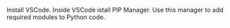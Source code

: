 Install VSCode.
Inside VSCode istall PIP Manager. 
Use this manager to add required modules to Python code.
